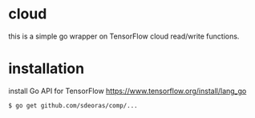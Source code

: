 # cloud
this is a simple go wrapper on TensorFlow cloud read/write functions.

# installation
install Go API for TensorFlow
https://www.tensorflow.org/install/lang_go

```bash
$ go get github.com/sdeoras/comp/...
```